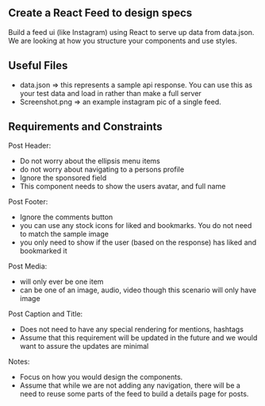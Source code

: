 ## Create a React Feed to design specs

Build a feed ui (like Instagram) using React to serve up data from data.json. We are looking at how you structure your components and use styles.

## Useful Files

- data.json => this represents a sample api response. You can use this as your test data and load in rather than make a full server
- Screenshot.png => an example instagram pic of a single feed.

## Requirements and Constraints

Post Header:

- Do not worry about the ellipsis menu items
- do not worry about navigating to a persons profile
- Ignore the sponsored field
- This component needs to show the users avatar, and full name

Post Footer:

- Ignore the comments button
- you can use any stock icons for liked and bookmarks. You do not need to match the sample image
- you only need to show if the user (based on the response) has liked and bookmarked it

Post Media:

- will only ever be one item
- can be one of an image, audio, video though this scenario will only have image

Post Caption and Title:

- Does not need to have any special rendering for mentions, hashtags
- Assume that this requirement will be updated in the future and we would want to assure the updates are minimal

Notes:

- Focus on how you would design the components.
- Assume that while we are not adding any navigation, there will be a need to reuse some parts of the feed to build a details page for posts.
